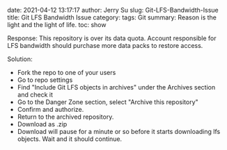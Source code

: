 date: 2021-04-12 13:17:17
author: Jerry Su
slug: Git-LFS-Bandwidth-Issue
title: Git LFS Bandwidth Issue
category: 
tags: Git
summary: Reason is the light and the light of life.
toc: show

Response: This repository is over its data quota. Account responsible for LFS bandwidth should purchase more data packs to restore access.

Solution:
- Fork the repo to one of your users
- Go to repo settings
- Find "Include Git LFS objects in archives" under the Archives section and check it
- Go to the Danger Zone section, select "Archive this repository"
- Confirm and authorize.
- Return to the archived repository.
- Download as .zip
- Download will pause for a minute or so before it starts downloading lfs objects. Wait and it should continue.

